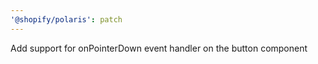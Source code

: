 ```yaml
---
'@shopify/polaris': patch
---
```


Add support for onPointerDown event handler on the button component
